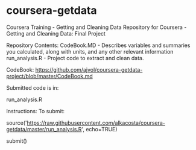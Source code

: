 # coursera-getdata
Coursera Training - Getting and Cleaning Data
Repository for Coursera - Getting and Cleaning Data: Final Project

Repository Contents:
CodeBook.MD - Describes variables and summaries you calculated, along with units, and any other relevant information
run_analysis.R - Project code to extract and clean data.


CodeBook: https://github.com/ajvol/coursera-getdata-project/blob/master/CodeBook.md

Submitted code is in:

run_analysis.R

Instructions: 
To submit:

source('https://raw.githubusercontent.com/alkacosta/coursera-getdata/master/run_analysis.R', echo=TRUE)

submit()
